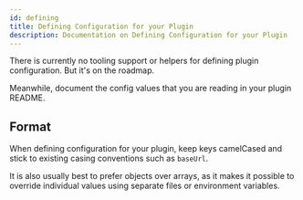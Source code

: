 ```yaml
---
id: defining
title: Defining Configuration for your Plugin
description: Documentation on Defining Configuration for your Plugin
---
```


There is currently no tooling support or helpers for defining plugin
configuration. But it's on the roadmap.

Meanwhile, document the config values that you are reading in your plugin
README.

## Format

When defining configuration for your plugin, keep keys camelCased and stick to
existing casing conventions such as `baseUrl`.

It is also usually best to prefer objects over arrays, as it makes it possible
to override individual values using separate files or environment variables.
